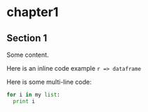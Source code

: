 # chapter1

## Section 1

Some content.

Here is an inline code example `r => dataframe`

Here is some multi-line code:

```python
for i in my list:
  print i
```